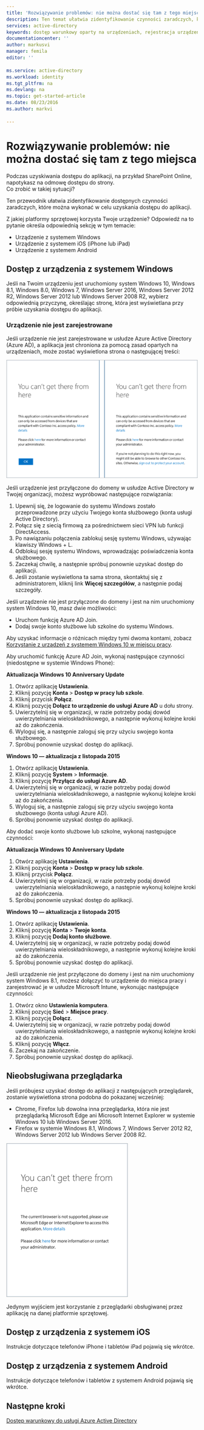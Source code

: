 ```yaml
---
title: 'Rozwiązywanie problemów: nie można dostać się tam z tego miejsca | Microsoft Docs'
description: Ten temat ułatwia zidentyfikowanie czynności zaradczych, które można wykonać w celu uzyskania dostępu do aplikacji.
services: active-directory
keywords: dostęp warunkowy oparty na urządzeniach, rejestracja urządzenia, włączanie rejestracji urządzenia, rejestracja urządzenia i MDM
documentationcenter: ''
author: markusvi
manager: femila
editor: ''

ms.service: active-directory
ms.workload: identity
ms.tgt_pltfrm: na
ms.devlang: na
ms.topic: get-started-article
ms.date: 08/23/2016
ms.author: markvi

---
```

# Rozwiązywanie problemów: nie można dostać się tam z tego miejsca
Podczas uzyskiwania dostępu do aplikacji, na przykład SharePoint Online, napotykasz na odmowę dostępu do strony.  
Co zrobić w takiej sytuacji?

Ten przewodnik ułatwia zidentyfikowanie dostępnych czynności zaradczych, które można wykonać w celu uzyskania dostępu do aplikacji.

Z jakiej platformy sprzętowej korzysta Twoje urządzenie?
Odpowiedź na to pytanie określa odpowiednią sekcję w tym temacie:

* Urządzenie z systemem Windows
* Urządzenie z systemem iOS (iPhone lub iPad)
* Urządzenie z systemem Android

## Dostęp z urządzenia z systemem Windows
Jeśli na Twoim urządzeniu jest uruchomiony system Windows 10, Windows 8.1, Windows 8.0, Windows 7, Windows Server 2016, Windows Server 2012 R2, Windows Server 2012 lub Windows Server 2008 R2, wybierz odpowiednią przyczynę, określając stronę, która jest wyświetlana przy próbie uzyskania dostępu do aplikacji.

### Urządzenie nie jest zarejestrowane
Jeśli urządzenie nie jest zarejestrowane w usłudze Azure Active Directory (Azure AD), a aplikacja jest chroniona za pomocą zasad opartych na urządzeniach, może zostać wyświetlona strona o następującej treści:

![Komunikaty „Nie można dostać się tam z tego miejsca” dotyczące niezarejestrowanych urządzeń](./media/active-directory-conditional-access-device-remediation/01.png "Scenario")

Jeśli urządzenie jest przyłączone do domeny w usłudze Active Directory w Twojej organizacji, możesz wypróbować następujące rozwiązania:

1. Upewnij się, że logowanie do systemu Windows zostało przeprowadzone przy użyciu Twojego konta służbowego (konta usługi Active Directory).
2. Połącz się z siecią firmową za pośrednictwem sieci VPN lub funkcji DirectAccess.
3. Po nawiązaniu połączenia zablokuj sesję systemu Windows, używając klawiszy Windows + L.
4. Odblokuj sesję systemu Windows, wprowadzając poświadczenia konta służbowego.
5. Zaczekaj chwilę, a następnie spróbuj ponownie uzyskać dostęp do aplikacji.
6. Jeśli zostanie wyświetlona ta sama strona, skontaktuj się z administratorem, kliknij link **Więcej szczegółów**, a następnie podaj szczegóły.

Jeśli urządzenie nie jest przyłączone do domeny i jest na nim uruchomiony system Windows 10, masz dwie możliwości:

* Uruchom funkcję Azure AD Join.
* Dodaj swoje konto służbowe lub szkolne do systemu Windows.

Aby uzyskać informacje o różnicach między tymi dwoma kontami, zobacz [Korzystanie z urządzeń z systemem Windows 10 w miejscu pracy](active-directory-azureadjoin-windows10-devices.md).

Aby uruchomić funkcję Azure AD Join, wykonaj następujące czynności (niedostępne w systemie Windows Phone):

**Aktualizacja Windows 10 Anniversary Update**

1. Otwórz aplikację **Ustawienia**.
2. Kliknij pozycję **Konta** > **Dostęp w pracy lub szkole**.
3. Kliknij przycisk **Połącz**.
4. Kliknij pozycję **Dołącz to urządzenie do usługi Azure AD** u dołu strony.
5. Uwierzytelnij się w organizacji, w razie potrzeby podaj dowód uwierzytelniania wieloskładnikowego, a następnie wykonuj kolejne kroki aż do zakończenia.
6. Wyloguj się, a następnie zaloguj się przy użyciu swojego konta służbowego.
7. Spróbuj ponownie uzyskać dostęp do aplikacji.

**Windows 10 — aktualizacja z listopada 2015**

1. Otwórz aplikację **Ustawienia**.
2. Kliknij pozycję **System** > **Informacje**.
3. Kliknij pozycję **Przyłącz do usługi Azure AD**.
4. Uwierzytelnij się w organizacji, w razie potrzeby podaj dowód uwierzytelniania wieloskładnikowego, a następnie wykonuj kolejne kroki aż do zakończenia.
5. Wyloguj się, a następnie zaloguj się przy użyciu swojego konta służbowego (konta usługi Azure AD).
6. Spróbuj ponownie uzyskać dostęp do aplikacji.

Aby dodać swoje konto służbowe lub szkolne, wykonaj następujące czynności:

**Aktualizacja Windows 10 Anniversary Update**

1. Otwórz aplikację **Ustawienia**.
2. Kliknij pozycję **Konta** > **Dostęp w pracy lub szkole**.
3. Kliknij przycisk **Połącz**.
4. Uwierzytelnij się w organizacji, w razie potrzeby podaj dowód uwierzytelniania wieloskładnikowego, a następnie wykonuj kolejne kroki aż do zakończenia.
5. Spróbuj ponownie uzyskać dostęp do aplikacji.

**Windows 10 — aktualizacja z listopada 2015**

1. Otwórz aplikację **Ustawienia**.
2. Kliknij pozycję **Konta** > **Twoje konta**.
3. Kliknij pozycję **Dodaj konto służbowe**.
4. Uwierzytelnij się w organizacji, w razie potrzeby podaj dowód uwierzytelniania wieloskładnikowego, a następnie wykonuj kolejne kroki aż do zakończenia.
5. Spróbuj ponownie uzyskać dostęp do aplikacji.

Jeśli urządzenie nie jest przyłączone do domeny i jest na nim uruchomiony system Windows 8.1, możesz dołączyć to urządzenie do miejsca pracy i zarejestrować je w usłudze Microsoft Intune, wykonując następujące czynności:

1. Otwórz okno **Ustawienia komputera**.
2. Kliknij pozycję **Sieć** > **Miejsce pracy**.
3. Kliknij pozycję **Dołącz**.
4. Uwierzytelnij się w organizacji, w razie potrzeby podaj dowód uwierzytelniania wieloskładnikowego, a następnie wykonuj kolejne kroki aż do zakończenia.
5. Kliknij pozycję **Włącz**.
6. Zaczekaj na zakończenie.
7. Spróbuj ponownie uzyskać dostęp do aplikacji.

## Nieobsługiwana przeglądarka
Jeśli próbujesz uzyskać dostęp do aplikacji z następujących przeglądarek, zostanie wyświetlona strona podobna do pokazanej wcześniej:

* Chrome, Firefox lub dowolna inna przeglądarka, która nie jest przeglądarką Microsoft Edge ani Microsoft Internet Explorer w systemie Windows 10 lub Windows Server 2016.
* Firefox w systemie Windows 8.1, Windows 7, Windows Server 2012 R2, Windows Server 2012 lub Windows Server 2008 R2.

![Komunikat „Nie można dostać się tam z tego miejsca” dotyczący nieobsługiwanych przeglądarek](./media/active-directory-conditional-access-device-remediation/02.png "Scenario")

Jedynym wyjściem jest korzystanie z przeglądarki obsługiwanej przez aplikację na danej platformie sprzętowej.

## Dostęp z urządzenia z systemem iOS
Instrukcje dotyczące telefonów iPhone i tabletów iPad pojawią się wkrótce.

## Dostęp z urządzenia z systemem Android
Instrukcje dotyczące telefonów i tabletów z systemem Android pojawią się wkrótce.

## Następne kroki
[Dostęp warunkowy do usługi Azure Active Directory](active-directory-conditional-access.md)

<!--HONumber=Sep16_HO3-->



